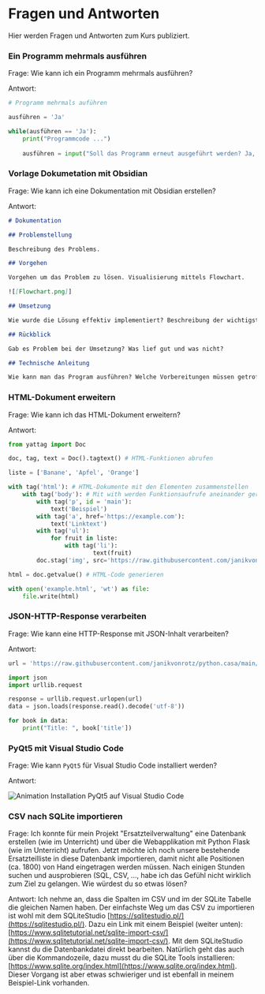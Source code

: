 # Fragen und Antworten

Hier werden Fragen und Antworten zum Kurs publiziert.

### Ein Programm mehrmals ausführen

Frage: Wie kann ich ein Programm mehrmals ausführen?

Antwort:

```py
# Programm mehrmals auführen

ausführen = 'Ja'

while(ausführen == 'Ja'):
    print("Programmcode ...")
    
    ausführen = input("Soll das Programm erneut ausgeführt werden? Ja, Nein: ")
```

### Vorlage Dokumetation mit Obsidian

Frage: Wie kann ich eine Dokumentation mit Obsidian erstellen?

Antwort:

```md
# Dokumentation

## Problemstellung

Beschreibung des Problems.

## Vorgehen

Vorgehen um das Problem zu lösen. Visualisierung mittels Flowchart.

![[Flowchart.png]]

## Umsetzung

Wie wurde die Lösung effektiv implementiert? Beschreibung der wichtigsten Programm-Teile.

## Rückblick

Gab es Problem bei der Umsetzung? Was lief gut und was nicht?

## Technische Anleitung

Wie kann man das Program ausführen? Welche Vorbereitungen müssen getroffen werden?
```

### HTML-Dokument erweitern

Frage: Wie kann ich das HTML-Dokument erweitern?

Antwort:

```py
from yattag import Doc

doc, tag, text = Doc().tagtext() # HTML-Funktionen abrufen

liste = ['Banane', 'Apfel', 'Orange']

with tag('html'): # HTML-Dokumente mit den Elementen zusammenstellen
    with tag('body'): # Mit with werden Funktionsaufrufe aneinander gereiht
        with tag('p', id = 'main'):
            text('Beispiel')
        with tag('a', href='https://example.com'):
            text('Linktext')
        with tag('ul'):
            for fruit in liste:
                with tag('li'):
                        text(fruit)
        doc.stag('img', src='https://raw.githubusercontent.com/janikvonrotz/python.casa/main/buch.png')

html = doc.getvalue() # HTML-Code generieren

with open('example.html', 'wt') as file:
    file.write(html)
```

### JSON-HTTP-Response verarbeiten

Frage: Wie kann eine HTTP-Response mit JSON-Inhalt verarbeiten?

Antwort:

```py
url = 'https://raw.githubusercontent.com/janikvonrotz/python.casa/main/topic-6/B%C3%BCcher.json'

import json
import urllib.request

response = urllib.request.urlopen(url)
data = json.loads(response.read().decode('utf-8'))

for book in data:
    print("Title: ", book['title'])
```

### PyQt5 mit Visual Studio Code

Frage: Wie kann `PyQt5` für Visual Studio Code installiert werden?

Antwort:

![Animation Installation PyQt5 auf Visual Studio Code](./install-pyqt5-vscode.gif)

### CSV nach SQLite importieren

Frage: Ich konnte für mein Projekt "Ersatzteilverwaltung" eine Datenbank erstellen (wie im Unterricht) und über die Webapplikation mit Python Flask (wie im Unterricht) aufrufen. Jetzt möchte ich noch unsere bestehende Ersatzteilliste in diese Datenbank importieren, damit nicht alle Positionen (ca. 1800) von Hand eingetragen werden müssen. Nach einigen Stunden suchen und ausprobieren (SQL, CSV, ..., habe ich das Gefühl nicht wirklich zum Ziel zu gelangen. Wie würdest du so etwas lösen?

Antwort: Ich nehme an, dass die Spalten im CSV und im der SQLite Tabelle die gleichen Namen haben. Der einfachste Weg um das CSV zu importieren ist wohl mit dem SQLiteStudio [https://sqlitestudio.pl/](https://sqlitestudio.pl/). Dazu ein Link mit einem Beispiel (weiter unten): [https://www.sqlitetutorial.net/sqlite-import-csv/](https://www.sqlitetutorial.net/sqlite-import-csv/). Mit dem SQLiteStudio kannst du die Datenbankdatei direkt bearbeiten. Natürlich geht das auch über die Kommandozeile, dazu musst du die SQLite Tools installieren: [https://www.sqlite.org/index.html](https://www.sqlite.org/index.html). Dieser Vorgang ist aber etwas schwieriger und ist ebenfall in meinem Beispiel-Link vorhanden.